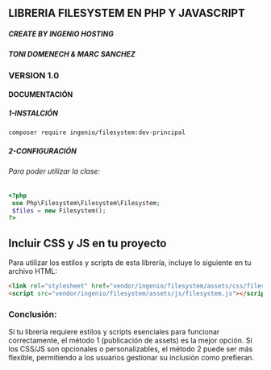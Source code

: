 ## LIBRERIA FILESYSTEM EN PHP Y JAVASCRIPT
##### CREATE BY INGENIO HOSTING
##### TONI DOMENECH & MARC SANCHEZ
### VERSION 1.0

#### DOCUMENTACIÓN
##### 1-INSTALCIÓN
```sh
composer require ingenio/filesystem:dev-principal
```
##### 2-CONFIGURACIÓN
###### Para poder utilizar la clase:

```php
<?php
 use Php\Filesystem\Filesystem\Filesystem;
 $files = new Filesystem();
?>
```

## Incluir CSS y JS en tu proyecto

Para utilizar los estilos y scripts de esta librería, incluye lo siguiente en tu archivo HTML:

```html
<link rel="stylesheet" href="vendor/ingenio/filesystem/assets/css/filesystem.css">
<script src="vendor/ingenio/filesystem/assets/js/filesystem.js"></script>

```


### Conclusión:
Si tu librería requiere estilos y scripts esenciales para funcionar correctamente, el método 1 (publicación de assets) es la mejor opción. Si los CSS/JS son opcionales o personalizables, el método 2 puede ser más flexible, permitiendo a los usuarios gestionar su inclusión como prefieran.

